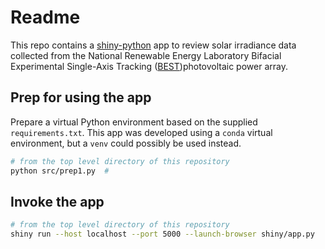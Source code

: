 Readme
======

This repo contains a [shiny-python](https://shiny.rstudio.com/py/) app to review solar irradiance
data collected from the National Renewable Energy Laboratory Bifacial Experimental Single-Axis Tracking ([BEST](https://datahub.duramat.org/project/about/nrel-bifacial-experimental-single-axis-tracking-field))photovoltaic power array.

## Prep for using the app

Prepare a virtual Python environment based on the supplied `requirements.txt`. This app was developed using a `conda` virtual environment, but a `venv` could possibly be used instead.

```bash
# from the top level directory of this repository
python src/prep1.py  #
```

## Invoke the app

```bash
# from the top level directory of this repository
shiny run --host localhost --port 5000 --launch-browser shiny/app.py
```

